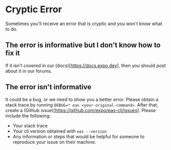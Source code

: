 # Cryptic Error

Sometimes you'll receive an error that is cryptic and you won't know what to do.

## The error is informative but I don't know how to fix it

If it isn't covered in our (docs)[https://docs.expo.dev], then you should post about it in our forums.

## The error isn't informative

It could be a bug, or we need to show you a better error. Please obtain a stack trace by running `DEBUG=* eas <your-original-command>`. After that, create a (Github issue)[https://github.com/expo/eas-cli/issues]. Please include the following:

- Your stack trace
- Your cli version obtained with `eas --version`
- Any information or steps that would be helpful for someone to reproduce your issue on their machine.
